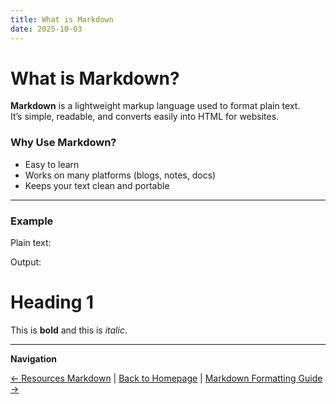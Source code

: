 ```yaml
---
title: What is Markdown
date: 2025-10-03
---
```

# What is Markdown?

**Markdown** is a lightweight markup language used to format plain text.  
It’s simple, readable, and converts easily into HTML for websites.

### Why Use Markdown?
- Easy to learn  
- Works on many platforms (blogs, notes, docs)  
- Keeps your text clean and portable  

---
### Example
Plain text:

Output:
# Heading 1  
This is **bold** and this is *italic*.

---

**Navigation**  

[← Resources Markdown](category2-resources-markdown/index.md) | [Back to Homepage](../index.md) | [Markdown Formatting Guide →](page5-markdown-formatting-guide.md)